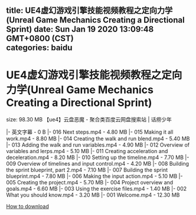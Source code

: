 
title: UE4虚幻游戏引擎技能视频教程之定向力学(Unreal Game Mechanics Creating a Directional Sprint)
date: Sun Jan 19 2020 13:09:48 GMT+0800 (CST)    
categories: baidu
---

# UE4虚幻游戏引擎技能视频教程之定向力学(Unreal Game Mechanics Creating a Directional Sprint)
size: 98.30 MB
 【ue4】云盘恶魔 - 聚合类百度云网盘搜索站 | 话痨少年
 
|- 英文字幕 - 0 B
|- 016 Next steps.mp4 - 4.80 MB
|- 015 Making it all work.mp4 - 8.80 MB
|- 014 Creating the walk and run blend.mp4 - 5.40 MB
|- 013 Adding the walk and run variables.mp4 - 4.90 MB
|- 012 Overview of variables and lerps.mp4 - 5.10 MB
|- 011 Creating acceleration and deceleration.mp4 - 8.20 MB
|- 010 Setting up the timeline.mp4 - 7.70 MB
|- 009 Overview of timelines and input control.mp4 - 4.20 MB
|- 008 Building the sprint blueprint, part 2.mp4 - 7.10 MB
|- 007 Building the sprint blueprint.mp4 - 7.80 MB
|- 006 Making the input action.mp4 - 5.10 MB
|- 005 Creating the project.mp4 - 5.70 MB
|- 004 Project overview and goals.mp4 - 6.60 MB
|- 003 Using the exercise files.mp4 - 1.40 MB
|- 002 What you should know.mp4 - 3.20 MB
|- 001 Welcome.mp4 - 12.30 MB

[How to download](https://bpcam.bemobtrk.com/go/2ceec3aa-1ca2-46d6-b9ff-aaa5c184517c?jno=501)